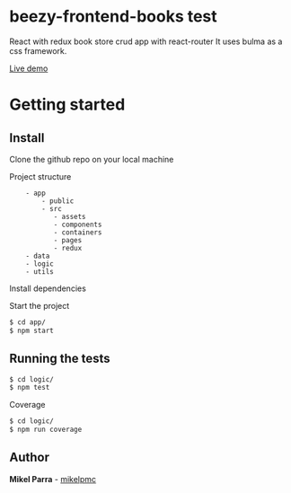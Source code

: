 # beezy-frontend-books test

React with redux book store crud app with react-router
It uses bulma as a css framework.

<a href="http://beezy-books-frontend-test.surge.sh" target="_blank">Live demo</a>

# Getting started

## Install

Clone the github repo on your local machine

Project structure

```
    - app
        - public
        - src
           - assets
           - components
           - containers
           - pages
           - redux
    - data
    - logic
    - utils
```

Install dependencies

Start the project

```sh
$ cd app/
$ npm start
```

## Running the tests

```sh
$ cd logic/
$ npm test
```

Coverage

```sh
$ cd logic/
$ npm run coverage
```

## Author

**Mikel Parra** - [mikelpmc](https://github.com/mikelpmc)
